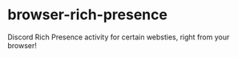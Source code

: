 # browser-rich-presence
Discord Rich Presence activity for certain websties, right from your browser!
